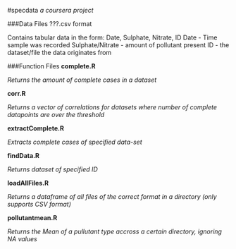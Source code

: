 #specdata
<i>a coursera project</i>

###Data Files
???.csv format

Contains tabular data in the form: Date, Sulphate, Nitrate, ID
Date - Time sample was recorded
Sulphate/Nitrate - amount of pollutant present
ID - the dataset/file the data originates from

###Function Files
<b>complete.R</b>

<i>Returns the amount of complete cases in a dataset</i>


<b>corr.R</b>

<i>Returns a vector of correlations for datasets where number of complete datapoints are over the threshold</i>


<b>extractComplete.R</b>

<i>Extracts complete cases of specified data-set</i>


<b>findData.R</b>

<i>Returns dataset of specified ID</i>


<b>loadAllFiles.R</b>

<i>Returns a dataframe of all files of the correct format in a directory (only supports CSV format)</i>


<b>pollutantmean.R</b>

<i>Returns the Mean of a pullutant type accross a certain directory, ignoring NA values</i>

